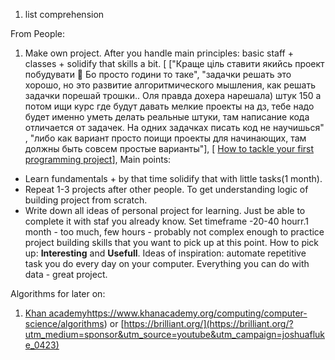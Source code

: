  1) list comprehension






From People:
1) Make own project. After you handle main principles: basic staff + classes + solidify that skills a bit. [ ["Краще ціль ставити якийсь проект побудувати 🙂 Бо просто години то таке", 
"задачки решать это хорошо, но это развитие алгоритмического мышления, как решать задачки порешай трошки.. Оля правда дохера нарешала) штук 150 а потом ищи курс где будут давать мелкие проекты на дз, тебе надо будет именно уметь делать реальные штуки, там написание кода отличается от задачек. На одних задачках писать код не научишься" , "либо как вариант просто поищи проекты для начинающих, там должны быть совсем простые варианты"], [ [How to tackle your first programming project](https://www.youtube.com/watch?v=h2jLEtVVlP0)], Main points:
- Learn fundamentals + by that time solidify that with little tasks(1 month).
- Repeat 1-3 projects after other people. To get understanding logic of building project from scratch.      
- Write down all ideas of personal project for learning. Just be able to complete it with staf you already know. Set timeframe -20-40 hourr.1  month - too much, few hours - probably not complex enough to practice project building skills that you want to pick up at this point. How to pick up: **Interesting**  and **Usefull**. Ideas of inspiration: automate repetitive task you do every day on your computer. Everything you can do with data - great project. 
                                                                                
                                                                                                            
                                                                                                              
                                                                                                        
Algorithms for later on:
1) [Khan academy](https://www.khanacademy.org/computing/computer-science/algorithms)https://www.khanacademy.org/computing/computer-science/algorithms) or [https://brilliant.org/](https://brilliant.org/?utm_medium=sponsor&utm_source=youtube&utm_campaign=joshuafluke_0423)
